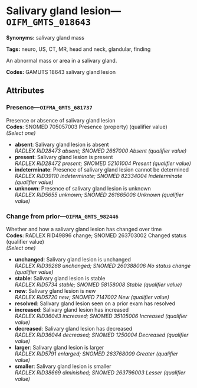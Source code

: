 # Salivary gland lesion—`OIFM_GMTS_018643`

**Synonyms:** salivary gland mass

**Tags:** neuro, US, CT, MR, head and neck, glandular, finding

An abnormal mass or area in a salivary gland.

**Codes:** GAMUTS 18643 salivary gland lesion

## Attributes

### Presence—`OIFMA_GMTS_681737`

Presence or absence of salivary gland lesion  
**Codes**: SNOMED 705057003 Presence (property) (qualifier value)  
*(Select one)*

- **absent**: Salivary gland lesion is absent  
_RADLEX RID28473 absent; SNOMED 2667000 Absent (qualifier value)_
- **present**: Salivary gland lesion is present  
_RADLEX RID28472 present; SNOMED 52101004 Present (qualifier value)_
- **indeterminate**: Presence of salivary gland lesion cannot be determined  
_RADLEX RID39110 indeterminate; SNOMED 82334004 Indeterminate (qualifier value)_
- **unknown**: Presence of salivary gland lesion is unknown  
_RADLEX RID5655 unknown; SNOMED 261665006 Unknown (qualifier value)_

### Change from prior—`OIFMA_GMTS_982446`

Whether and how a salivary gland lesion has changed over time  
**Codes**: RADLEX RID49896 change; SNOMED 263703002 Changed status (qualifier value)  
*(Select one)*

- **unchanged**: Salivary gland lesion is unchanged  
_RADLEX RID39268 unchanged; SNOMED 260388006 No status change (qualifier value)_
- **stable**: Salivary gland lesion is stable  
_RADLEX RID5734 stable; SNOMED 58158008 Stable (qualifier value)_
- **new**: Salivary gland lesion is new  
_RADLEX RID5720 new; SNOMED 7147002 New (qualifier value)_
- **resolved**: Salivary gland lesion seen on a prior exam has resolved  
- **increased**: Salivary gland lesion has increased  
_RADLEX RID36043 increased; SNOMED 35105006 Increased (qualifier value)_
- **decreased**: Salivary gland lesion has decreased  
_RADLEX RID36044 decreased; SNOMED 1250004 Decreased (qualifier value)_
- **larger**: Salivary gland lesion is larger  
_RADLEX RID5791 enlarged; SNOMED 263768009 Greater (qualifier value)_
- **smaller**: Salivary gland lesion is smaller  
_RADLEX RID38669 diminished; SNOMED 263796003 Lesser (qualifier value)_